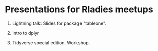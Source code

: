 # Presentations for Rladies meetups

1. Lightning talk: Slides for package "tableone".

2. Intro to dplyr

3. Tidyverse special edition. Workshop.
